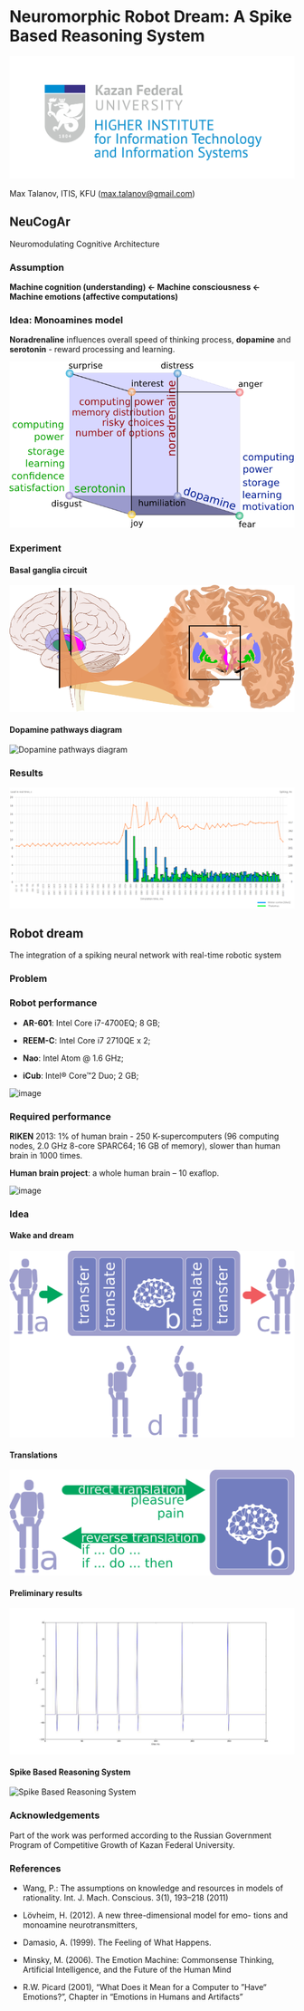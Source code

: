# Neuromorphic Robot Dream: A Spike Based Reasoning System

![ITIS logo](ITIS_logo_bright.jpg)

Max Talanov, ITIS, KFU (max.talanov@gmail.com)

## NeuCogAr

Neuromodulating Cognitive Architecture

### Assumption

**Machine cognition (understanding) <- Machine consciousness <- Machine emotions (affective computations)**

### Idea: Monoamines model

**Noradrenaline** influences overall speed of thinking process, **dopamine** and **serotonin** - reward processing and learning.

![Computing system parameters mapping](figure3_cube_of_parameters_front.png)

### Experiment

#### Basal ganglia circuit

![Basal ganglia circuit](Basal_ganglia_circuits_cropped.png)


#### Dopamine pathways diagram

![Dopamine pathways diagram](dopamine_diagram.png)

### Results

![Fear simulation results](result.png)

## Robot dream

The integration of a spiking neural network with real-time robotic system

### Problem

### Robot performance


-   **AR-601**: Intel Core i7-4700EQ; 8 GB;

-   **REEM-C**: Intel Core i7 2710QE x 2;

-   **Nao**: Intel Atom @ 1.6 GHz;

-   **iCub**: Intel® Core™2 Duo; 2 GB;

![image](ASIMO_Conducting.jpg)

### Required performance

**RIKEN** 2013: 1% of human brain - 250 K-supercomputers (96
computing nodes, 2.0 GHz 8-core SPARC64; 16 GB of memory), slower than
human brain in 1000 times.

**Human brain project**: a whole human brain – 10 exaflop.

![image](RIKEN_AICS.jpg)

### Idea

#### Wake and dream

![Robot dream](robot-dream.png)

#### Translations

![Translations](robot-dream_translations.png)

#### Preliminary results

![Pseudo neuronal activity](pseudo-neuronal-activity.jpg)

#### Spike Based Reasoning System

![Spike Based Reasoning System](spiking_reasoning.png)

### Acknowledgements

Part of the work was performed according to the Russian Government Program of Competitive Growth of Kazan Federal University.

### References 

-   Wang, P.: The assumptions on knowledge and resources in models
    of rationality. Int. J. Mach. Conscious. 3(1), 193–218 (2011)

-   Lövheim, H. (2012). A new three-dimensional model for emo- tions and
    monoamine neurotransmitters,

-   Damasio, A. (1999). The Feeling of What Happens.

-   Minsky, M. (2006). The Emotion Machine: Commonsense Thinking,
    Artificial Intelligence, and the Future of the Human Mind

-   R.W. Picard (2001), “What Does it Mean for a Computer to ”Have“
    Emotions?”, Chapter in “Emotions in Humans and Artifacts”
